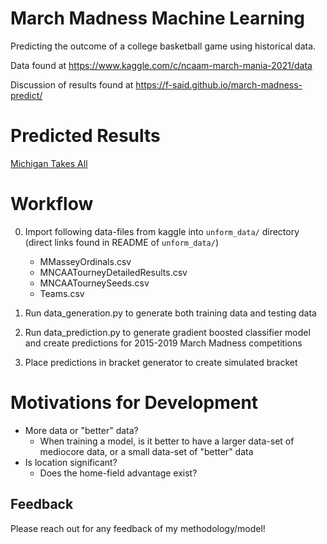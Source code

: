 # March Madness Machine Learning 
Predicting the outcome of a college basketball game using historical data.  

Data found at https://www.kaggle.com/c/ncaam-march-mania-2021/data

Discussion of results found at https://f-said.github.io/march-madness-predict/


# Predicted Results
[Michigan Takes All](Rplot.png) 
# Workflow
0. Import following data-files from kaggle into `unform_data/` directory (direct links found in README of `unform_data/`)
    - MMasseyOrdinals.csv
    - MNCAATourneyDetailedResults.csv
    - MNCAATourneySeeds.csv
    - Teams.csv

1. Run data_generation.py to generate both training data and testing data

2. Run data_prediction.py to generate gradient boosted classifier model and create predictions for 2015-2019 March Madness competitions

3. Place predictions in bracket generator to create simulated bracket 

# Motivations for Development

- More data or "better" data?
    - When training a model, is it better to have a larger data-set of mediocore data, or a small data-set of "better" data 
- Is location significant?
    - Does the home-field advantage exist? 

## Feedback
Please reach out for any feedback of my methodology/model! 

